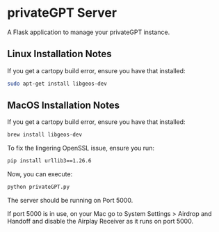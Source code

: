 # privateGPT Server

A Flask application to manage your privateGPT instance.

## Linux Installation Notes

If you get a cartopy build error, ensure you have that installed:
````sh
sudo apt-get install libgeos-dev 
````
## MacOS Installation Notes

If you get a cartopy build error, ensure you have that installed:
````sh
brew install libgeos-dev 
````

To fix the lingering OpenSSL issue, ensure you run:

```sh
pip install urllib3==1.26.6
```

Now, you can execute:

```sh
python privateGPT.py
```

The server should be running on Port 5000.

If port 5000 is in use, on your Mac go to System Settings > Airdrop and Handoff
and disable the Airplay Receiver as it runs on port 5000.